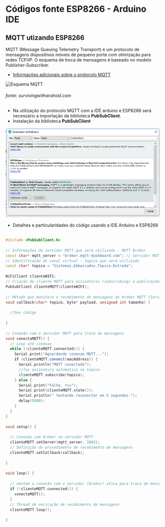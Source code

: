 # Códigos fonte ESP8266 - Arduino IDE

MQTT utizando ESP8266
------
MQTT (Message Queuing Telemetry Transport) é um protocolo de mensagens dispositivos móveis de pequeno porte com otimização para redes TCP/IP. O esquema de troca de mensagens é baseado no modelo Publisher-Subscriber.

* [Informações adicionais sobre o protocolo MQTT](http://mqtt.org/)

![Esquema MQTT](https://www.survivingwithandroid.com/wp-content/uploads/2016/10/mqtt_publisher_subscriber-1.png)

###### fonte: survivingwithandroid.com

* Na utilização do protocolo MQTT com a IDE arduino e ESP8266 será necessário a importação da biblioteca **PubSubClient**.
* Instalação da biblioteca **PubSubClient**

![Instalação PubSubClient](../../../Imagens/ImportarBiblioteca.png)

* Detalhes e particularidades do código usando a IDE Arduino e ESP8266

```c++

#include <PubSubClient.h>

// Informações do servidor MQTT que será utilizado - MQTT Broker
const char* mqtt_server = "broker.mqtt-dashboard.com"; // Servidor MQTT - Broker gratuíto
// Identificação do canal virtual - topico que será utilizado
const char* topico = "Sistemas.Embarcados.Topico.Entrada"; 

WiFiClient clienteWIFI;
// Criação do cliente MQTT para assinaturas (subscribing) e publicações (publishing)
PubSubClient clienteMQTT(clienteWIFI);

// Método que monitora o recebimento de mensagens do broker MQTT (Servidor MQTT)
void callback(char* topico, byte* payload, unsigned int tamanho) {

  //Seu código
  
}

// Conexão com o servidor MQTT para troca de mensagens
void conectaMQTT() {
  // Loop até conexao
  while (!clienteMQTT.connected()) {
    Serial.print("Aguardando conexao MQTT...");
    if (clienteMQTT.connect(macAddress)) {
      Serial.println("MQTT conectado");
      //faz assinatura automatica no topico
      clienteMQTT.subscribe(topico);
    } else {
      Serial.print("Falha, rc=");
      Serial.print(clienteMQTT.state());
      Serial.println(" tentando reconectar em 5 segundos.");
      delay(5000);
    }
  }
}

void setup() {

  // Conexão com broker no servidor MQTT
  clienteMQTT.setServer(mqtt_server, 1883);
  // Definição do procedimento de recebimento de mensagens
  clienteMQTT.setCallback(callback);
  
}

void loop() {

  // mantem a conexão com o servidor (broker) ativa para troca de mensagens
  if (!clienteMQTT.connected()) {
    conectaMQTT();
  }
  // Thread de vericação de recebimento de mensagens
  clienteMQTT.loop();
  
}

```


